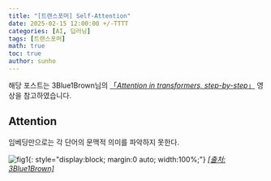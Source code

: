 ```yaml
---
title: "[트랜스포머] Self-Attention"
date: 2025-02-15 12:00:00 +/-TTTT
categories: [AI, 딥러닝]
tags: [트랜스포머]
math: true
toc: true
author: sunho
---
```


해당 포스트는 3Blue1Brown님의 [「*Attention in transformers, step-by-step*」](https://www.youtube.com/watch?v=eMlx5fFNoYc&list=PLZHQObOWTQDNU6R1_67000Dx_ZCJB-3pi&index=7) 영상을 참고하였습니다.

## Attention

임베딩만으로는 각 단어의 문맥적 의미를 파악하지 못한다.

![fig1](dl/transformer/3-1.png){: style="display:block; margin:0 auto; width:100%;"}
_[[출처: 3Blue1Brown]](https://www.youtube.com/watch?v=eMlx5fFNoYc&list=PLZHQObOWTQDNU6R1_67000Dx_ZCJB-3pi&index=7)_
